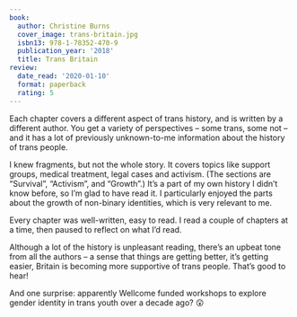 ```yaml
---
book:
  author: Christine Burns
  cover_image: trans-britain.jpg
  isbn13: 978-1-78352-470-9
  publication_year: '2018'
  title: Trans Britain
review:
  date_read: '2020-01-10'
  format: paperback
  rating: 5
---
```


Each chapter covers a different aspect of trans history, and is written by a different author. You get a variety of perspectives – some trans, some not – and it has a lot of previously unknown-to-me information about the history of trans people.

I knew fragments, but not the whole story. It covers topics like support groups, medical treatment, legal cases and activism. (The sections are “Survival”, “Activism”, and “Growth”.) It’s a part of my own history I didn’t know before, so I’m glad to have read it. I particularly enjoyed the parts about the growth of non-binary identities, which is very relevant to me.

Every chapter was well-written, easy to read. I read a couple of chapters at a time, then paused to reflect on what I’d read.

Although a lot of the history is unpleasant reading, there’s an upbeat tone from all the authors – a sense that things are getting better, it’s getting easier, Britain is becoming more supportive of trans people. That’s good to hear!

And one surprise: apparently Wellcome funded workshops to explore gender identity in trans youth over a decade ago? 😲
